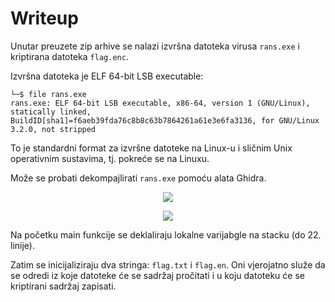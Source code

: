 # Writeup

Unutar preuzete zip arhive se nalazi izvršna datoteka virusa ```rans.exe``` i kriptirana datoteka ```flag.enc```.

Izvršna datoteka je ELF 64-bit LSB executable:
```
└─$ file rans.exe
rans.exe: ELF 64-bit LSB executable, x86-64, version 1 (GNU/Linux), statically linked, BuildID[sha1]=f6aeb39fda76c8b8c63b7864261a61e3e6fa3136, for GNU/Linux 3.2.0, not stripped

```

To je standardni format za izvršne datoteke na Linux-u i sličnim Unix operativnim sustavima, tj. pokreće se na Linuxu.



Može se probati dekompajlirati ```rans.exe``` pomoću alata Ghidra.


<p align="center">
 <a href="https://github.com/user-attachments/assets/fbe7b4b1-fca3-46bb-a61c-1f53a74a2b8a?raw=true" target="_blank">
  <img src="https://github.com/user-attachments/assets/fbe7b4b1-fca3-46bb-a61c-1f53a74a2b8a"/>
  <a/>
<p/>

<p align="center">
 <a href="https://github.com/user-attachments/assets/f4fd1cdf-ec6b-4e2c-90f3-40a4cb59ef0f?raw=true" target="_blank">
  <img src="https://github.com/user-attachments/assets/f4fd1cdf-ec6b-4e2c-90f3-40a4cb59ef0f"/>
  <a/>
<p/>


Na početku main funkcije se deklaliraju lokalne varijabgle na stacku (do 22. linije).

Zatim se inicijaliziraju dva stringa: ```flag.txt``` i ```flag.en```. Oni vjerojatno služe da se odredi iz koje datoteke će se sadržaj pročitati i u koju datoteku će se kriptirani sadržaj zapisati.


